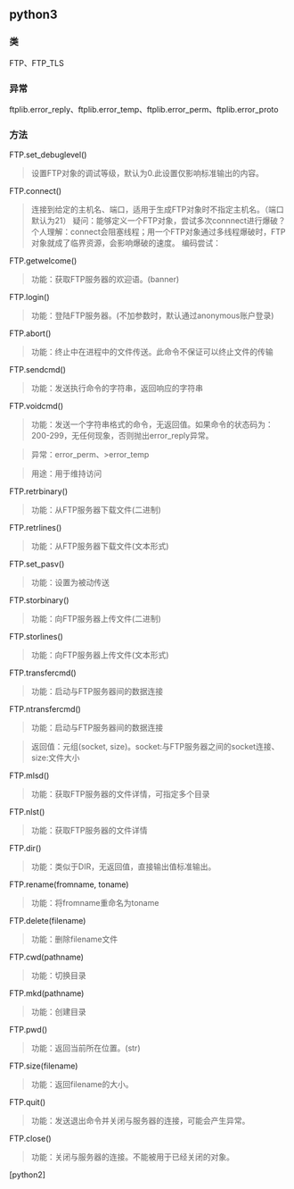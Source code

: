<h2>python3</h2>

<h3>类</h3>
FTP、FTP_TLS	

<h3>异常</h3>

ftplib.error_reply、ftplib.error_temp、ftplib.error_perm、ftplib.error_proto

<h3>方法</h3>

FTP.set_debuglevel()
>设置FTP对象的调试等级，默认为0.此设置仅影响标准输出的内容。

FTP.connect()
>连接到给定的主机名、端口，适用于生成FTP对象时不指定主机名。（端口默认为21）
>疑问：能够定义一个FTP对象，尝试多次connnect进行爆破？
>个人理解：connect会阻塞线程；用一个FTP对象通过多线程爆破时，FTP对象就成了临界资源，会影响爆破的速度。
>编码尝试：


FTP.getwelcome()
>功能：获取FTP服务器的欢迎语。(banner)

FTP.login()
>功能：登陆FTP服务器。(不加参数时，默认通过anonymous账户登录)

FTP.abort()
>功能：终止中在进程中的文件传送。此命令不保证可以终止文件的传输

FTP.sendcmd()
>功能：发送执行命令的字符串，返回响应的字符串

FTP.voidcmd()
>功能：发送一个字符串格式的命令，无返回值。如果命令的状态码为：200-299，无任何现象，否则抛出error_reply异常。

>异常：error_perm、>error_temp

>用途：用于维持访问

FTP.retrbinary()
>功能：从FTP服务器下载文件(二进制)

FTP.retrlines()
>功能：从FTP服务器下载文件(文本形式)

FTP.set_pasv()
>功能：设置为被动传送

FTP.storbinary()
>功能：向FTP服务器上传文件(二进制)

FTP.storlines()
>功能：向FTP服务器上传文件(文本形式)

FTP.transfercmd()
>功能：启动与FTP服务器间的数据连接

FTP.ntransfercmd()
>功能：启动与FTP服务器间的数据连接

>返回值：元组(socket, size)。socket:与FTP服务器之间的socket连接、size:文件大小


FTP.mlsd()
>功能：获取FTP服务器的文件详情，可指定多个目录

FTP.nlst()
>功能：获取FTP服务器的文件详情

FTP.dir()
>功能：类似于DIR，无返回值，直接输出值标准输出。

FTP.rename(fromname, toname)
>功能：将fromname重命名为toname

FTP.delete(filename)
>功能：删除filename文件

FTP.cwd(pathname)
>功能：切换目录

FTP.mkd(pathname)
>功能：创建目录

FTP.pwd()
>功能：返回当前所在位置。(str)

FTP.size(filename)
>功能：返回filename的大小。

FTP.quit()
>功能：发送退出命令并关闭与服务器的连接，可能会产生异常。

FTP.close()
>功能：关闭与服务器的连接。不能被用于已经关闭的对象。



[python2]